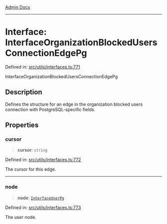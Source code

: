[Admin Docs](/)

***

# Interface: InterfaceOrganizationBlockedUsersConnectionEdgePg

Defined in: [src/utils/interfaces.ts:771](https://github.com/PalisadoesFoundation/talawa-admin/blob/main/src/utils/interfaces.ts#L771)

InterfaceOrganizationBlockedUsersConnectionEdgePg

## Description

Defines the structure for an edge in the organization blocked users connection with PostgreSQL-specific fields.

## Properties

### cursor

> **cursor**: `string`

Defined in: [src/utils/interfaces.ts:772](https://github.com/PalisadoesFoundation/talawa-admin/blob/main/src/utils/interfaces.ts#L772)

The cursor for this edge.

***

### node

> **node**: [`InterfaceUserPg`](utils\interfaces\README\interfaces\InterfaceUserPg.md)

Defined in: [src/utils/interfaces.ts:773](https://github.com/PalisadoesFoundation/talawa-admin/blob/main/src/utils/interfaces.ts#L773)

The user node.
